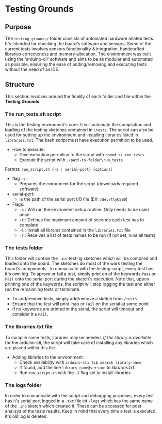 # Testing Grounds

## Purpose
The `testing_grounds/` folder consists of automated hardware related tests. It's intended for checking the board's software and sensors.  Some of the current tests involves sensors functionality & integration, handcrafted libraries correcteness and memory allocation. The environment was built using the 'arduino-cli' software and aims to be as modular and automated as possible, ensuring the ease of adding/removing and executing tests without the need of an IDE.

## Structure
This section revolves around the finality of each folder and file within the **Testing Grounds**.

### The **run_tests.sh** script
This is the testing enviroment's core. It will automate the compilation and loading of the testing sketches contained in `\tests`. The script can also be used for setting up the environment and installing libraries listed in `libraries.txt`. The bash script must have execution permition to be used.

- How to execute:
    - Give execution permition to the script with `chmod +x run_tests`
    - Execute the script with `./path-to-folder\run_tests`

Format: `run_script.sh {-s | serial-port} [options]`
 - flag `-s`:
    - Prepares the evironment for the script (downloads required software)
 - serial-port:
    - Is the path of the serial port I/O file (EX: `/dev/ttyUSB0`)
 - Flags:
    - `-s` : Will run the enviroment setup routine. Only needs to be used once
    - `-t` : Defines the maximum amount of seconds each test has to complete
    - `-l` : Install all libraies contained in the `libraries.txt` file
    - `-f` : Receives a list of tests names to be run (if not set, runs all tests)

### The **tests** folder
This folder will contain the `.ino` testing sketches which will be compiled and loaded onto the board. The sketches do most of the work testing the board's components. To comunicate with the testing script, every test has it's own log. To aprove or fail a test, simply print on of the keywords `Pass` or `Fail` onto the serial port during the sketch's execution.
Note that, uppon printing one of the keywords, the script will stop logging the test and either run the remainning tests or terminate.
- To add/remove tests, simply add/remove a sketch from `/tests`.
- Ensure that the test will print `Pass` or `Fail` on the serial at some point.
- If no keywords are printed in the serial, the script will timeout and consider it a `Fail`.

### The **libraries.txt** file
To compile some tests, libraries may be needed. *If the library is available* for the arduino-cli, the script will take care of installing any libraries which are placed within this file.
- Adding libraries to the environment:
    - Check availability with `arduino-cli lib search library-name`.
    - If found, add the line `library-name@version` to *libraries.txt*.
    - Run `run_script.sh` with the `-l` flag set to install libraries.

### The **logs** folder
In order to comunicate with the script and debugging purposes, every test has it's serial port logged in a `.txt` file int `/logs` which has the same name of the `.ino` sketch which created it. These can be accessed for post analisys of the tests results. Keep in mind that every time a test is executed, it's old log is deleted.